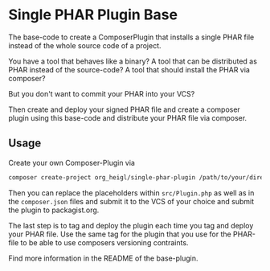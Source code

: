 # Single PHAR Plugin Base

The base-code to create a ComposerPlugin that installs a single PHAR file
instead of the whole source code of a project.

You have a tool that behaves like a binary? A tool that can be distributed as
PHAR instead of the source-code? A tool that should install the PHAR via
composer?

But you don't want to commit your PHAR into your VCS?

Then create and deploy your signed PHAR file and create a composer plugin using
this base-code and distribute your PHAR file via composer.

## Usage

Create your own Composer-Plugin via

```bash
composer create-project org_heigl/single-phar-plugin /path/to/your/directory/
```

Then you can replace the placeholders within `src/Plugin.php` as well as in the
`composer.json` files and submit it to the VCS of your choice and submit the
plugin to packagist.org.

The last step is to tag and deploy the plugin each time you tag and deploy your
PHAR file. Use the same tag for the plugin that you use for the PHAR-file to be
able to use composers versioning contraints.

Find more information in the README of the base-plugin.
